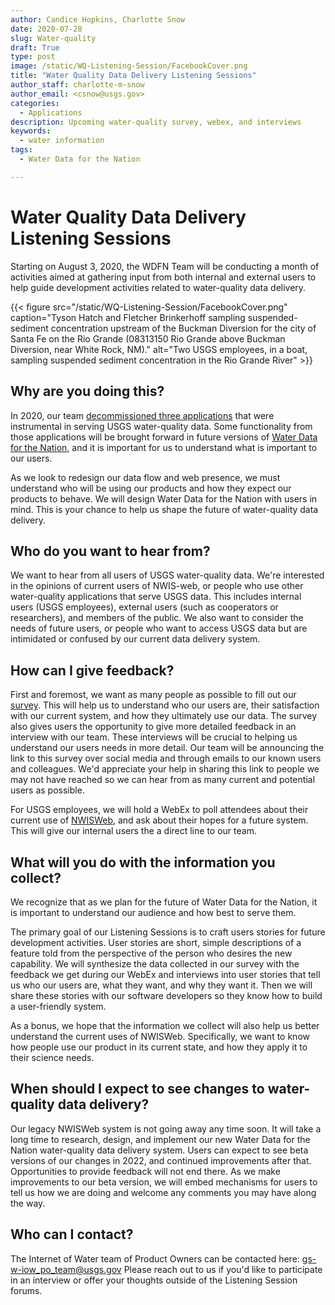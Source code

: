 ```yaml
---
author: Candice Hopkins, Charlotte Snow
date: 2020-07-28
slug: Water-quality
draft: True
type: post
image: /static/WQ-Listening-Session/FacebookCover.png
title: "Water Quality Data Delivery Listening Sessions"
author_staff: charlotte-m-snow
author_email: <csnow@usgs.gov>
categories:
  - Applications
description: Upcoming water-quality survey, webex, and interviews 
keywords:
  - water information
tags:
  - Water Data for the Nation

---
```

Water Quality Data Delivery Listening Sessions
=============================================
Starting on August 3, 2020, the WDFN Team will be conducting a month of
activities aimed at gathering input from both internal and external
users to help guide development activities related to water-quality data
delivery.

<div class="grid-row">
    <div class="grid-col-14 grid-offset-0">
    {{< figure src="/static/WQ-Listening-Session/FacebookCover.png" caption="Tyson Hatch and Fletcher Brinkerhoff sampling suspended-sediment concentration upstream of the Buckman Diversion for the city of Santa Fe on the Rio Grande (08313150 Rio Grande above Buckman Diversion, near White Rock, NM)." alt="Two USGS employees, in a boat, sampling suspended sediment concentration in the Rio Grande River" >}}
    </div>
</div>



Why are you doing this? 
------------------------

In 2020, our team [decommissioned three
applications](https://waterdata.usgs.gov/blog/decommissioning-legacy-apps/)
that were instrumental in serving USGS water-quality data. Some functionality from those applications will be brought forward in future versions of [Water Data for the Nation](<https://waterdata.usgs.gov/blog/wdfn-tng/>), and it is important for us to understand what is important to our users.

As we look to redesign our data flow and web presence, we must
understand who will be using our products and how they expect our
products to behave. We will design Water Data for the Nation with users
in mind. This is your chance to help us shape the future of
water-quality data delivery.

Who do you want to hear from? 
------------------------------

We want to hear from all users of USGS water-quality data. We're
interested in the opinions of current users of NWIS-web, or people who
use other water-quality applications that serve USGS data. This includes
internal users (USGS employees), external users (such as cooperators or
researchers), and members of the public. We also want to consider the
needs of future users, or people who want to access USGS data but are
intimidated or confused by our current data delivery system.

How can I give feedback? 
-------------------------

First and foremost, we want as many people as possible to fill out our
[survey](<https://forms.office.com/Pages/ResponsePage.aspx?id=urWTBhhLe02TQfMvQApUlJP6YsKBCWFFs5dPG4HZbEJUQUJaSkFDVURYV0hPME5HTVA3SEJPU01ZNi4u>).
This will help us to understand who our users are, their satisfaction
with our current system, and how they ultimately use our data. The
survey also gives users the opportunity to give more detailed feedback
in an interview with our team. These interviews will be crucial to
helping us understand our users needs in more detail. Our team will be
announcing the link to this survey over social media and through emails
to our known users and colleagues. We'd appreciate your help in sharing
this link to people we may not have reached so we can hear from as many
current and potential users as possible.

For USGS employees, we will hold a WebEx to poll attendees about their
current use of [NWISWeb](<https://waterdata.usgs.gov>), and ask about
their hopes for a future system. This will give our internal users the a
direct line to our team.

What will you do with the information you collect? 
---------------------------------------------------

We recognize that as we plan for the future of Water Data for the
Nation, it is important to understand our audience and how best to serve
them.

The primary goal of our Listening Sessions is to craft users stories for
future development activities. User stories are short, simple
descriptions of a feature told from the perspective of the person who
desires the new capability. We will synthesize the data collected in our
survey with the feedback we get during our WebEx and interviews into
user stories that tell us who our users are, what they want, and why
they want it. Then we will share these stories with our software
developers so they know how to build a user-friendly system.

As a bonus, we hope that the information we collect will also help us
better understand the current uses of NWISWeb. Specifically, we want to
know how people use our product in its current state, and how they apply
it to their science needs.

When should I expect to see changes to water-quality data delivery? 
-------------------------------------------------------------------

Our legacy NWISWeb system is not going away any time soon. It will take
a long time to research, design, and implement our new Water Data for
the Nation water-quality data delivery system. Users can expect to see
beta versions of our changes in 2022, and continued improvements after
that. Opportunities to provide feedback will not end there. As we make
improvements to our beta version, we will embed mechanisms for users to
tell us how we are doing and welcome any comments you may have along the
way.

Who can I contact?
------------------

The Internet of Water team of Product Owners can be contacted here:
<gs-w-iow_po_team@usgs.gov> Please reach out to us if you'd like to
participate in an interview or offer your thoughts outside of the
Listening Session forums.
